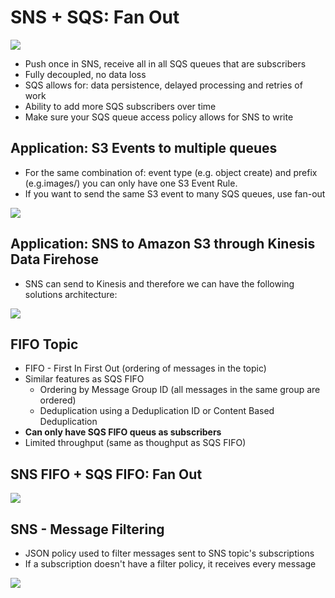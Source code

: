 # SNS + SQS: Fan Out

![](2022-04-27-07-17-01.png)

- Push once in SNS, receive all in all SQS queues that are subscribers
- Fully decoupled, no data loss
- SQS allows for: data persistence, delayed processing and retries of work
- Ability to add more SQS subscribers over time
- Make sure your SQS queue access policy allows for SNS to write

## Application: S3 Events to multiple queues

- For the same combination of: event type (e.g. object create) and prefix (e.g.images/) you can only have one S3 Event Rule.
- If you want to send the same S3 event to many SQS queues, use fan-out

![](2022-04-27-07-19-25.png)

## Application: SNS to Amazon S3 through Kinesis Data Firehose

- SNS can send to Kinesis and therefore we can have the following solutions architecture:

![](2022-04-27-07-20-27.png)

## FIFO Topic

- FIFO - First In First Out (ordering of messages in the topic)
- Similar features as SQS FIFO
    - Ordering by Message Group ID (all messages in the same group are ordered)
    - Deduplication using a Deduplication ID or Content Based Deduplication
- **Can only have SQS FIFO queus as subscribers**
- Limited throughput (same as thoughput as SQS FIFO)

## SNS FIFO + SQS FIFO: Fan Out

![](2022-04-27-07-22-20.png)

## SNS - Message Filtering

- JSON policy used to filter messages sent to SNS topic's subscriptions
- If a subscription doesn't have a filter policy, it receives every message

![](2022-04-27-07-23-16.png)